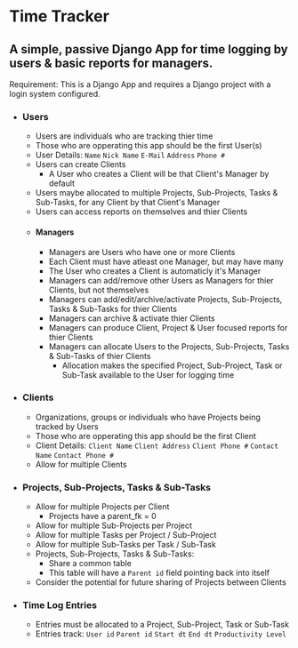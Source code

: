 # Time Tracker
## A simple, passive Django App for time logging by users & basic reports for managers.
Requirement: This is a Django App and requires a Django project with a login system configured.
- ### Users
  - Users are individuals who are tracking thier time
  - Those who are opperating this app should be the first User(s)
  - User Details: `Name` `Nick Name` `E-Mail` `Address` `Phone #`
  - Users can create Clients
    -  A User who creates a Client will be that Client's Manager by default
  - Users maybe allocated to multiple Projects, Sub-Projects, Tasks & Sub-Tasks, for any Client by that Client's Manager
  - Users can access reports on themselves and thier Clients
  - #### Managers
    - Managers are Users who have one or more Clients
    - Each Client must have atleast one Manager, but may have many
    - The User who creates a Client is automaticly it's Manager
    - Managers can add/remove other Users as Managers for thier Clients, but not themselves
    - Managers can add/edit/archive/activate Projects, Sub-Projects, Tasks & Sub-Tasks for thier Clients
    - Managers can archive & activate thier Clients
    - Managers can produce Client, Project & User focused reports for thier Clients
    - Managers can allocate Users to the Projects, Sub-Projects, Tasks & Sub-Tasks of thier Clients
      - Allocation makes the specified Project, Sub-Project, Task or Sub-Task available to the User for logging time
- ### Clients
  - Organizations, groups or individuals who have Projects being tracked by Users
  - Those who are opperating this app should be the first Client
  - Client Details: `Client Name` `Client Address` `Client Phone #` `Contact Name` `Contact Phone #`
  - Allow for multiple Clients
- ### Projects, Sub-Projects, Tasks & Sub-Tasks
  - Allow for multiple Projects per Client
    - Projects have a parent_fk = 0
  - Allow for multiple Sub-Projects per Project
  - Allow for multiple Tasks per Project / Sub-Project
  - Allow for multiple Sub-Tasks per Task / Sub-Task
  - Projects, Sub-Projects, Tasks & Sub-Tasks:
    - Share a common table
    - This table will have a `Parent id` field pointing back into itself
  - Consider the potential for future sharing of Projects between Clients
- ### Time Log Entries
  - Entries must be allocated to a Project, Sub-Project, Task or Sub-Task
  - Entries track: `User id` `Parent id` `Start dt` `End dt` `Productivity Level`
